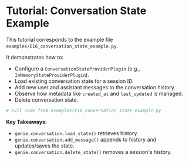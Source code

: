 # Tutorial: Conversation State Example

This tutorial corresponds to the example file `examples/E16_conversation_state_example.py`.

It demonstrates how to:
- Configure a `ConversationStateProviderPlugin` (e.g., `InMemoryStateProviderPlugin`).
- Load existing conversation state for a session ID.
- Add new user and assistant messages to the conversation history.
- Observe how metadata like `created_at` and `last_updated` is managed.
- Delete conversation state.

```python
# Full code from examples/E16_conversation_state_example.py
```

**Key Takeaways:**
- `genie.conversation.load_state()` retrieves history.
- `genie.conversation.add_message()` appends to history and updates/saves the state.
- `genie.conversation.delete_state()` removes a session's history.
